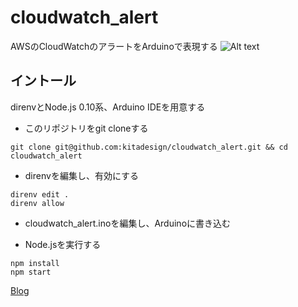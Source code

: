 # cloudwatch_alert
AWSのCloudWatchのアラートをArduinoで表現する
![Alt text](http://blog.picomon.jp/tech/wp-content/uploads/sites/5/2015/08/2015-08-03-20.23.40.jpg)

## イントール
direnvとNode.js 0.10系、Arduino IDEを用意する

* このリポジトリをgit cloneする
```
git clone git@github.com:kitadesign/cloudwatch_alert.git && cd cloudwatch_alert
```

* direnvを編集し、有効にする
```
direnv edit .
direnv allow
```

* cloudwatch_alert.inoを編集し、Arduinoに書き込む

* Node.jsを実行する
```
npm install
npm start
```


[Blog](http://blog.picomon.jp/tech/?p=580)
